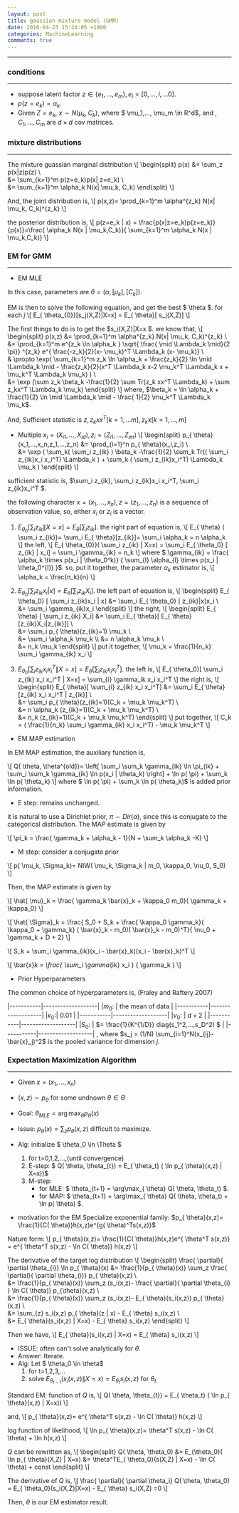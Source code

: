 ```yaml
---
layout: post
title: gaussian mixture model (GMM)
date: 2016-04-23 15:24:05 +1000 
categories: MachineLearning
comments: true
---
```


----------

### conditions ###
------------------

- suppose latent factor $z \in \{e_1,...,e_m\}, e_i=[0,...,i,...0]$.
- $p(z=e_k)= \alpha_k$.
- Given $Z=e_k$, $x \sim N( \mu_k, C_k)$, where $ \mu_1,..., \mu_m \in R^d$, and , $C_1,...,C_m$ are $d \times d$ cov matrices.

### mixture distributions ###
-----------------------------

The mixture guassian marginal distribution
\\[
\begin{split}
p(x) &= \sum_z p(x|z)p(z) \\\
&= \sum_{k=1}^m p(z=e_k)p(x| z=e_k) \\\
&= \sum_{k=1}^m \alpha_k N(x| \mu_k, C_k)
\end{split}
\\]

And, the joint distribution is,
\\[
p(x,z)= \prod_{k=1}^m \alpha^{z_k} N(x| \mu_k, C_k)^{z_k}
\\]

the posterior distribution is,
\\[
p(z=e_k | x) = \frac{p(x|z=e_k)p(z=e_k)}{p(x)}=\frac{ \alpha_k N(x | \mu_k,C_k)}{ \sum_{k=1}^m  \alpha_k N(x | \mu_k,C_k)}
\\]

### EM for GMM ###
------------------

-  EM MLE

In this case, parameters are $\theta = ( \alpha, [ \mu_k ], [ C_k ])$.

EM is then to solve the following equation, and get the best $ \theta $. for each $j$
\\[
E_{ \theta_{0}}[s_j(X,Z)|X=x] = E_{ \theta}[ s_j(X,Z)]
\\]

The first things to do is to get the $s_i(X,Z)|X=x $. we know that,
\\[
\begin{split}
p(x,z) &= \prod_{k=1}^m \alpha^{z_k} N(x| \mu_k, C_k)^{z_k} \\\
&= \prod_{k=1}^m e^{z_k \ln \alpha_k } \sqrt{ \frac{ \mid \Lambda_k \mid}{2 \pi}} ^{z_k} e^{ \frac{-z_k}{2}(x- \mu_k)^T \Lambda_k (x- \mu_k)} \\\
& \propto \exp( \sum_{k=1}^m z_k \ln \alpha_k + \frac{z_k}{2} \ln \mid \Lambda_k \mid - \frac{z_k}{2}(x^T \Lambda_k x-2 \mu_k^T \Lambda_k x + \mu_k^T \Lambda_k \mu_k)  )  \\\
&= \exp (\sum z_k \beta_k -\frac{1}{2} \sum Tr(z_k xx^T \Lambda_k) + \sum z_kx^T \Lambda_k \mu_k)
\end{split}
\\]
where, $\beta_k = \ln \alpha_k + \frac{1}{2} \ln \mid \Lambda_k \mid - \frac{ 1}{2} \mu_k^T \Lambda_k \mu_k$. 

And, Sufficient statistic is $z, z_kxx^T [k=1,...m], z_kx [k=1,...,m]$

- Multiple  $x_i=(X_{i1},...,X_{id}), z_i=(Z_{i1},...,Z_{im})$
\\[
\begin{split}
p_{ \theta}(x_1,...,x_n,z_1,...,z_n) &= \prod_{i=1}^n p_{ \theta}(x_i,z_i) \\\
&= \exp ( \sum_k( \sum_i z_{ik} ) \beta_k -\frac{1}{2} \sum_k Tr(( \sum_i z_{ik}x_i x_i^T) \Lambda_k ) + \sum_k ( \sum_i z_{ik}x_i^T) \Lambda_k \mu_k   )
\end{split}
\\]

sufficient statistic is, $\sum_i z_{ik}, \sum_i z_{ik}x_i x_i^T, \sum_i z_{ik}x_i^T $.

the following character $x=(x_1,...,x_n), z=(z_1,...,z_n)$ is a sequence of observation value, so, either $x_i$ or $z_i$ is a vector.


1. $E_{ \theta_{0}}[ \sum_i z_{ik} \| X=x] = E_{ \theta} [ \sum_i z_{ik}]$. 
   the right part of equation is,
\\[
E_{ \theta} ( \sum_i z_{ik})= \sum_i E_{ \theta}[z_{ik}]= \sum_i \alpha_k = n \alpha_k
\\]
  the left,
\\[
E_{ \theta_{0}}( \sum_i z_{ik} \| X=x) = \sum_i E_{ \theta_0} [ z_{ik} | x_i] = \sum_i \gamma_{ik} = n_k
\\]
where $ \gamma_{ik} = \frac{ \alpha_k \times p(x_i \| \theta_0^k)} {  \sum_{l} \alpha_{l} \times p(x_i \| \theta_0^{l}) }$. 
  so, put it together, the parameter $\alpha_k$ estimator is,
\\[
\alpha_k = \frac{n_k}{n}
\\]

2. $E_{ \theta_0} [ \sum_i z_{ik}x_i | x] = E_{ \theta} [ \sum_i z_{ik} X_i]$. 
the left part of equation is,
\\[
\begin{split}
E_{ \theta_0} [ \sum_i z_{ik}x_i | x] &= \sum_i E_{ \theta_0} [ z_{ik}|x]x_i \\\
&= \sum_i \gamma_{ik}x_i
\end{split}
\\]
the right,
\\[
\begin{split}
E_{ \theta} [ \sum_i z_{ik} X_i] &= \sum_i E_{ \theta}[ E_{ \theta}[z_{ik}X_i|z_{ik}]] \\\
&= \sum_i p_{ \theta}(z_{ik}=1) \mu_k \\\
&= \sum_i \alpha_k \mu_k \\\ 
&= n \alpha_k \mu_k \\\
&= n_k \mu_k
\end{split}
\\]
put it together,
\\[
\mu_k = \frac{1}{n_k} \sum_i \gamma_{ik} x_i
\\]

3. $E_{ \theta_0}[ \sum_i z_{ik} x_i x_i^T \| X=x] = E_{ \theta}[ \sum_{i} z_{ik} x_i x_i^T]$. the left is,
\\[
E_{ \theta_0}[ \sum_i z_{ik} x_i x_i^T \| X=x] = \sum_{i} \gamma_ik x_i x_i^T
\\]
the right is,
\\[
\begin{split}
E_{ \theta}[ \sum_{i} z_{ik} x_i x_i^T] &= \sum_i E_{ \theta} [z_{ik} x_i x_i^T | z_{ik}] \\\
&= \sum_i p_{ \theta}(z_{ik}=1)(C_k + \mu_k \mu_k^T) \\\
&= n \alpha_k (z_{ik}=1)(C_k + \mu_k \mu_k^T) \\\
&= n_k (z_{ik}=1)(C_k + \mu_k \mu_k^T)
\end{split}
\\]
put together,
\\[
C_k = ( \frac{1}{n_k} \sum_i \gamma_{ik} x_i x_i^T) - \mu_k \mu_k^T
\\]


-  EM MAP estimation


In EM MAP estimation, the auxiliary function is,

\\[
Q( \theta, \theta^{old})= \left[ \sum_i \sum_k \gamma_{ik} \ln \pi_{ik} + \sum_i \sum_k \gamma_{ik} \ln p(x_i | \theta_k)  \right] + \ln p( \pi) + \sum_k \ln p( \theta_k)
\\]
where $ \ln p( \pi) + \sum_k \ln p( \theta_k)$ is added prior information.

-  E step: remains unchanged. <br/>

it is natural to use a Dirichlet prior, $\pi \sim Dir( \alpha)$, since this is conjugate to the categorical distribution. The MAP estimate is given by 

\\[
\pi_k = \frac{ \gamma_k + \alpha_k - 1}{N + \sum_k \alpha_k -K}
\\]

-  M step: consider a conjugate prior 

\\[
p( \mu_k, \Sigma_k)= NIW( \mu_k, \Sigma_k | m_0, \kappa_0, \nu_0, S_0)
\\]

Then, the MAP estimate is given by

\\[
\hat{ \mu}_k = \frac{ \gamma_k \bar{x}_k + \kappa_0 m_0}{ \gamma_k + \kappa_0} 
\\]

\\[
\hat{ \Sigma}_k = \frac{ S_0 + S_k + \frac{ \kappa_0 \gamma_k}{ \kappa_0 + \gamma_k} ( \bar{x}_k - m_0)( \bar{x}_k - m_0)^T}{ \nu_0 + \gamma_k + D + 2} 
\\]

\\[
S_k = \sum_i \gamma_{ik}(x_i - \bar{x}_k)(x_i - \bar{x}_k)^T
\\]

\\[
\bar{x}_k = \frac{ \sum_i \gamma_{ik} x_i } { \gamma_k }
\\]


- Prior Hyperparameters

The common choice of hyperparameters is, (Fraley and Raftery 2007)

|-----------|-------------------|
|$m_0$:     | the mean of data  |
|-----------|-------------------|
|$\kappa_0$:| 0.01              |
|-----------|-------------------|
|$\nu_0$:   | $d+2$             |
|-----------|-------------------|
|$S_0$:     | $= \frac{1}{K^{1/D}} diag(s_1^2,...,s_D^2) $ |
|-----------|-------------------|
, where $s_j = (1/N) \sum_{i=1}^N(x_{ij}- \bar{x}_j)^2$ is the pooled variance for dimension $j$.



### Expectation Maximization Algorithm ###
------------------------------------------

- Given $x=(x_1,...,x_n)$
- $(x,z) \sim p_{\theta}$ for some undnown $\theta \in \Theta$
- Goal: $\theta_{MLE} = \arg\max_{ \theta} p_{ \theta}(x)$
- Issue: $p_{ \theta}(x) = \sum_{z} p_{ \theta}(x,z)$ difficult to maximize.
- Alg: initialize $ \theta_0 \in \Theta $
  1. for t=0,1,2,...,(until convergence)
  2. E-step: $ Q( \theta, \theta_{t}) = E_{ \theta_t} ( \ln p_{ \theta}(x,z) \| X=x))$
  3. M-step: 
     * for MLE: $ \theta_{t+1} = \arg\max_{ \theta} Q( \theta, \theta_t) $.
     * for MAP: $ \theta_{t+1} = \arg\max_{ \theta} Q( \theta, \theta_t) + \ln p( \theta) $.
  
- motivation for the EM 
Specialize exponential family: $p_{ \theta}(x,z)= \frac{1}{C( \theta)}h(x,z)e^{g( \theta)^Ts(x,z)}$

Nature form: 
\\[ 
p_{ \theta}(x,z)= \frac{1}{C( \theta)}h(x,z)e^{ \theta^T s(x,z)} = e^{ \theta^T s(x,z) - \ln C( \theta)} h(x,z)
\\]

The derivative of the target log distribution
\\[
\begin{split}
\frac{ \partial}{ \partial \theta_{i}} \ln p_{ \theta}(x) &= \frac{1}{p_{ \theta}(x)} \sum_z \frac{ \partial}{ \partial \theta_{i}} p_{ \theta}(x,z) \\\
&= \frac{1}{p_{ \theta}(x)} \sum_z (s_i(x,z)- \frac{ \partial}{ \partial \theta_{i} } \ln C( \theta)) p_{\theta}(x,z) \\\
&= \frac{1}{p_{ \theta}(x)} \sum_z (s_i(x,z)- E_{ \theta}(s_i(x,z)) p_{ \theta}(x,z) \\\
&= \sum_{z} s_i(x,z) p_{ \theta}(z | x) - E_{ \theta} s_i(x,z) \\\
&= E_{ \theta}(s_i(x,z) | X=x)  - E_{ \theta} s_i(x,z)
\end{split}
\\]

Then we have,
\\[
E_{ \theta}(s_i(x,z) | X=x)  = E_{ \theta} s_i(x,z)
\\]

- ISSUE: often can't solve analytically for $\theta$.
- Answer: Iterate.
- Alg: Let $ \theta_0 \in \theta$
  1. for t=1,2,3,...
  2. solve $E_{ \theta_{t-1}}(s_i(x,z) \| X=x)  = E_{ \theta_t} s_i(x,z)$ for $\theta_t$

Standard EM:
function of $Q$ is,
\\[ 
Q( \theta, \theta_{t}) = E_{ \theta_t} ( \ln p_{ \theta}(x,z) \| X=x))
\\]

and,
\\[
p_{ \theta}(x,z)= e^{ \theta^T s(x,z) - \ln C( \theta)} h(x,z)
\\] 

log function of likelihood, 
\\[
\ln p_{ \theta}(x,z)=  \theta^T s(x,z) - \ln C( \theta) + \ln h(x,z) 
\\]

$Q$ can be rewritten as,
\\[
\begin{split}
Q( \theta, \theta_0) &= E_{\theta_0}( \ln p_{ \theta}(X,Z) \| X=x)
&= \theta^TE_{ \theta_0}(s(X,Z) \| X=x) - \ln C( \theta) + const
\end{split}
\\]

The derivative of $Q$ is,
\\[
\frac{ \partial}{ \partial \theta_i} Q( \theta, \theta_0) = E_{ \theta_0}(s_i(X,Z)|X=x) - E_{ \theta} s_i(X,Z) =0
\\]

Then, $\theta$ is our EM estimator result.

